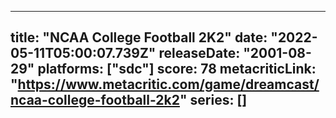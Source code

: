 
---
title: "NCAA College Football 2K2"
date: "2022-05-11T05:00:07.739Z"
releaseDate: "2001-08-29"
platforms: ["sdc"]
score: 78
metacriticLink: "https://www.metacritic.com/game/dreamcast/ncaa-college-football-2k2"
series: []
---
